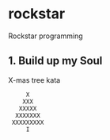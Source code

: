 # rockstar
Rockstar programming

## 1. Build up my Soul
X-mas tree kata

         X
        XXX
       XXXXX
      XXXXXXX
     XXXXXXXXX
         I
       
